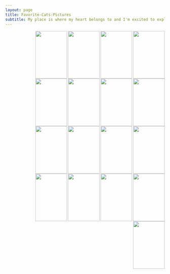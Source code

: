 ```yaml
---
layout: page 
title: Favorite-Cats-Pictures
subtitle: My place is where my heart belongs to and I'm excited to explore its lands and waters :)
---
```


<img src="https://milenalavanchy.github.io/img/IMG-20180615-WA0005.jpg" width="100" height="150" align="right"> 
<img src="https://milenalavanchy.github.io/img/IMG-20180615-WA0006.jpg" width="100" height="150" align="right"> 
<img src="https://milenalavanchy.github.io/img/IMG-20180615-WA0008.jpg" width="100" height="150" align="right"> 
<img src="https://milenalavanchy.github.io/img/IMG-20180615-WA0027.jpg" width="100" height="150" align="right"> 
<img src="https://milenalavanchy.github.io/img/IMG-20180615-WA0034.jpg" width="100" height="150" align="right"> 
<img src="https://milenalavanchy.github.io/img/IMG-20180615-WA0035.jpg" width="100" height="150" align="right"> 
<img src="https://milenalavanchy.github.io/img/IMG-20180615-WA0036.jpg" width="100" height="150" align="right"> 
<img src="https://milenalavanchy.github.io/img/IMG-20180615-WA0039.jpg" width="100" height="150" align="right"> 
<img src="https://milenalavanchy.github.io/img/IMG-20180615-WA0040.jpg" width="100" height="150" align="right"> 
<img src="https://milenalavanchy.github.io/img/IMG-20180615-WA0041.jpg" width="100" height="150" align="right"> 
<img src="https://milenalavanchy.github.io/img/IMG-20180615-WA0045.jpg" width="100" height="150" align="right"> 
<img src="https://milenalavanchy.github.io/img/IMG-20180615-WA0046.jpg" width="100" height="150" align="right"> 
<img src="https://milenalavanchy.github.io/img/IMG-20180615-WA0047.jpg" width="100" height="150" align="right"> 
<img src="https://milenalavanchy.github.io/img/IMG-20180615-WA0048.jpg" width="100" height="150" align="right"> 
<img src="https://milenalavanchy.github.io/img/IMG-20180615-WA0049.jpg" width="100" height="150" align="right"> 
<img src="https://milenalavanchy.github.io/img/IMG-20180615-WA0050.jpg" width="100" height="150" align="right"> 
<img src="https://milenalavanchy.github.io/img/IMG-20180615-WA0051.jpg" width="100" height="150" align="right"> 
